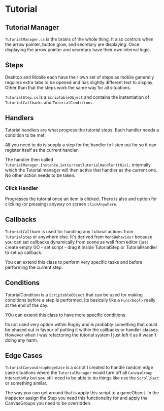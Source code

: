 # Tutorial

## Tutorial Manager

`TutorialManager.cs` is the brains of the whole thing. It also controls when the arrow pointer, button glow, and secretary are displaying. Once displaying the arrow pointer and secretary have their own internal logic. 

## Steps

Desktop and Mobile each have their own set of steps as mobile generally requires extra tabs to be opened and has slightly different text to display. Other than that the steps work the same way for all situations.

`TutorialStep.cs` is a `ScriptableObject` and contains the instantiation of `TutorialCallbacks` and `TutorialConditions`. 

## Handlers

Tutorial handlers are what progress the tutorial steps. Each handler needs a condition to be met.

All you need to do is supply a step for the handler to listen out for so it can register itself as the current handler. 

The handler then called `TutorialManager.Instance.SetCurrentTutorialHandler(this);` internally which the Tutorial manager will then active that handler as the current one. No other action needs to be taken.

### Click Handler

Progresses the tutorial once an item is clicked. There is also and option for clicking (or pressing) anyway on screen `clickAnywhere`. 

## Callbacks

`TutorialCallback` is used for handling any Tutorial actions from `TutorialStep` or anywhere else. It's derived from `MonoBehaviour` because you can set callbacks dynamically from scene as well from editor (just create empty GO - set script - drag it inside TutorialStep or TutorialHandler to set up callback.

You can extend this class to perform very specific tasks and before performing the current step. 

## Conditions

TutorialCondition is a `ScriptableObject` that can be used for making conditions before a step is performed. Its basically like a `Func<bool>` really at the end of the day. 

YOu can extend this class to have more specific conditions.

Its not used very option within Rugby and is probably something that could be phased out in favour of putting it within the callbacks or handler classes. However when I was refactoring the tutorial system I just left it as it wasn't doing any harm. 

## Edge Cases

`TutorialCanvasGroupEdgeCase` is a script I created to handle random edge case situations where the `TutorialManager` would turn off all `CanvasGroup` interactivity but you still need to be able to do things like use the `ScrollRect` or something similar.

The way you can get around that is apply this script to a gameObject. In the inspector assign the Step you need this functionality for and apply the CanvasGroups you need to be overridden. 
